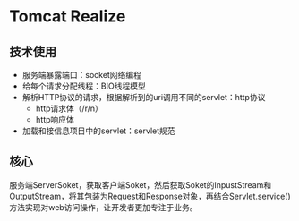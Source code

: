 # Tomcat Realize

## 技术使用

- 服务端暴露端口：socket网络编程
- 给每个请求分配线程：BIO线程模型
- 解析HTTP协议的请求，根据解析到的uri调用不同的servlet：http协议
  - http请求体（/r/n）
  - http响应体
- 加载和接信息项目中的servlet：servlet规范

## 核心

服务端ServerSoket，获取客户端Soket，然后获取Soket的InpustStream和OutputStream，将其包装为Request和Response对象，再结合Servlet.service()方法实现对web访问操作，让开发者更加专注于业务。

